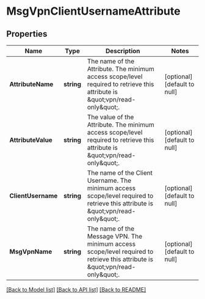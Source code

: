# MsgVpnClientUsernameAttribute

## Properties
Name | Type | Description | Notes
------------ | ------------- | ------------- | -------------
**AttributeName** | **string** | The name of the Attribute.  The minimum access scope/level required to retrieve this attribute is \&quot;vpn/read-only\&quot;. | [optional] [default to null]
**AttributeValue** | **string** | The value of the Attribute.  The minimum access scope/level required to retrieve this attribute is \&quot;vpn/read-only\&quot;. | [optional] [default to null]
**ClientUsername** | **string** | The name of the Client Username.  The minimum access scope/level required to retrieve this attribute is \&quot;vpn/read-only\&quot;. | [optional] [default to null]
**MsgVpnName** | **string** | The name of the Message VPN.  The minimum access scope/level required to retrieve this attribute is \&quot;vpn/read-only\&quot;. | [optional] [default to null]

[[Back to Model list]](../README.md#documentation-for-models) [[Back to API list]](../README.md#documentation-for-api-endpoints) [[Back to README]](../README.md)

